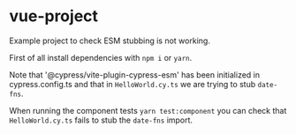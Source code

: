 # vue-project

Example project to check ESM stubbing is not working.

First of all install dependencies with `npm i` or `yarn`.

Note that '@cypress/vite-plugin-cypress-esm' has been initialized in cypress.config.ts and that in `HelloWorld.cy.ts` we are trying to stub `date-fns`.

When running the component tests `yarn test:component` you can check that `HelloWorld.cy.ts` fails to stub the `date-fns` import.
